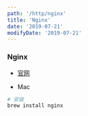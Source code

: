 ```yaml
---
path: '/http/nginx'
title: 'Nginx'
date: '2019-07-21'
modifyDate: '2019-07-21'
---
```



### Nginx

- [官网](https://nginx.org/)

- Mac

```bash
# 安装
brew install nginx
```
